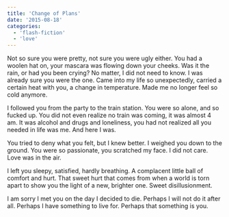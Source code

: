 ```yaml
---
title: 'Change of Plans'
date: '2015-08-18'
categories:
  - 'flash-fiction'
  - 'love'
---
```


Not so sure you were pretty, not sure you were ugly either. You had a woolen hat
on, your mascara was flowing down your cheeks. Was it the rain, or had you been
crying? No matter, I did not need to know. I was already sure you were the one.
Came into my life so unexpectedly, carried a certain heat with you, a change in
temperature. Made me no longer feel so cold anymore.

I followed you from the party to the train station. You were so alone, and so
fucked up. You did not even realize no train was coming, it was almost 4 am. It
was alcohol and drugs and loneliness, you had not realized all you needed in
life was me. And here I was.

You tried to deny what you felt, but I knew better. I weighed you down to the
ground. You were so passionate, you scratched my face. I did not care. Love was
in the air.

I left you sleepy, satisfied, hardly breathing. A complacent little ball of
comfort and hurt. That sweet hurt that comes from when a world is torn apart to
show you the light of a new, brighter one. Sweet disillusionment.

I am sorry I met you on the day I decided to die. Perhaps I will not do it after
all. Perhaps I have something to live for. Perhaps that something is you.
